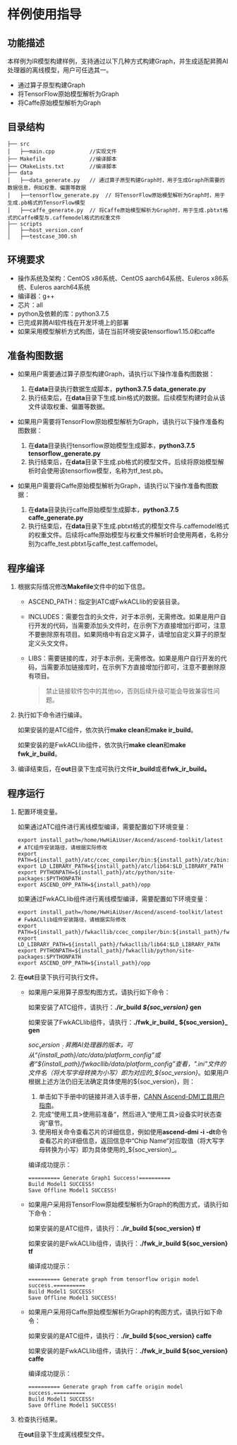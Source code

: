 # 样例使用指导<a name="ZH-CN_TOPIC_0302914394"></a>

## 功能描述<a name="section5991635141815"></a>

本样例为IR模型构建样例，支持通过以下几种方式构建Graph，并生成适配昇腾AI处理器的离线模型，用户可任选其一。
               
-   通过算子原型构建Graph
-   将TensorFlow原始模型解析为Graph
-   将Caffe原始模型解析为Graph

## 目录结构<a name="section766832317011"></a>

```
├── src
│   ├──main.cpp           //实现文件 
├── Makefile              //编译脚本 
├── CMakeLists.txt        //编译脚本
├── data         
│   ├──data_generate.py   // 通过算子原型构建Graph时，用于生成Graph所需要的数据信息，例如权重、偏置等数据
│   ├──tensorflow_generate.py  // 将TensorFlow原始模型解析为Graph时，用于生成.pb格式的TensorFlow模型
│   ├──caffe_generate.py  // 将Caffe原始模型解析为Graph时，用于生成.pbtxt格式的Caffe模型与.caffemodel格式的权重文件     
├── scripts
│   ├──host_version.conf
│   ├──testcase_300.sh
```

## 环境要求<a name="section3833348101215"></a>

-   操作系统及架构：CentOS x86系统、CentOS aarch64系统、Euleros x86系统、Euleros aarch64系统
-   编译器：g++
-   芯片：all
-   python及依赖的库：python3.7.5
-   已完成昇腾AI软件栈在开发环境上的部署
-   如果采用模型解析方式构图，请在当前环境安装tensorflow1.15.0和caffe

## 准备构图数据<a name="section48724517295"></a>

-   如果用户需要通过算子原型构建Graph，请执行以下操作准备构图数据：
    1.  在**data**目录执行数据生成脚本，**python3.7.5  data_generate.py**
    2.  执行结束后，在**data**目录下生成.bin格式的数据。后续模型构建时会从该文件读取权重、偏置等数据。

-   如果用户需要将TensorFlow原始模型解析为Graph，请执行以下操作准备构图数据：
    1.  在**data**目录执行tensorflow原始模型生成脚本，**python3.7.5  tensorflow_generate.py**
    2.  执行结束后，在**data**目录下生成.pb格式的模型文件。后续将原始模型解析时会使用该tensorflow模型，名称为tf_test.pb。

-   如果用户需要将Caffe原始模型解析为Graph，请执行以下操作准备构图数据：
    1.  在**data**目录执行caffe原始模型生成脚本，**python3.7.5  caffe_generate.py**
    2.  执行结束后，在**data**目录下生成.pbtxt格式的模型文件与.caffemodel格式的权重文件。后续将caffe原始模型与权重文件解析时会使用两者，名称分别为caffe_test.pbtxt与caffe_test.caffemodel。


## 程序编译<a name="section6697627144813"></a>

1. 根据实际情况修改**Makefile**文件中的如下信息。

   - ASCEND_PATH：指定到ATC或FwkACLlib的安装目录。

   - INCLUDES：需要包含的头文件，对于本示例，无需修改。如果是用户自行开发的代码，当需要添加头文件时，在示例下方直接增加行即可，注意不要删除原有项目。如果网络中有自定义算子，请增加自定义算子的原型定义头文文件。

   - LIBS：需要链接的库，对于本示例，无需修改。如果是用户自行开发的代码，当需要添加链接库时，在示例下方直接增加行即可，注意不要删除原有项目。

     >禁止链接软件包中的其他so，否则后续升级可能会导致兼容性问题。

2. 执行如下命令进行编译。

   如果安装的是ATC组件，依次执行**make clean**和**make ir_build**。

   如果安装的是FwkACLlib组件，依次执行**make clean**和**make fwk_ir_build**。

3. 编译结束后，在**out**目录下生成可执行文件**ir_build**或者**fwk_ir_build。**

## 程序运行<a name="section1843713353512"></a>

1. 配置环境变量。

   如果通过ATC组件进行离线模型编译，需要配置如下环境变量：

   ```
   export install_path=/home/HwHiAiUser/Ascend/ascend-toolkit/latest  # ATC组件安装路径，请根据实际修改
   export PATH=${install_path}/atc/ccec_compiler/bin:${install_path}/atc/bin:$PATH
   export LD_LIBRARY_PATH=${install_path}/atc/lib64:$LD_LIBRARY_PATH
   export PYTHONPATH=${install_path}/atc/python/site-packages:$PYTHONPATH
   export ASCEND_OPP_PATH=${install_path}/opp
   ```

   如果通过FwkACLlib组件进行离线模型编译，需要配置如下环境变量：

   ```
   export install_path=/home/HwHiAiUser/Ascend/ascend-toolkit/latest   # FwkACLlib组件安装路径，请根据实际修改
   export PATH=${install_path}/fwkacllib/ccec_compiler/bin:${install_path}/fwkacllib/bin:$PATH
   export LD_LIBRARY_PATH=${install_path}/fwkacllib/lib64:$LD_LIBRARY_PATH
   export PYTHONPATH=${install_path}/fwkacllib/python/site-packages:$PYTHONPATH
   export ASCEND_OPP_PATH=${install_path}/opp
   ```

2. 在**out**目录下执行可执行文件。

   - 如果用户采用算子原型构图方式，请执行如下命令：

     如果安装了ATC组件，请执行：**./ir_build  _${soc_version}_  gen**

     如果安装了FwkACLlib组件，请执行：**./fwk_ir_build_ ${soc_version}_  gen**

     _${soc_version}_：昇腾AI处理器的版本，可从“${install_path}/atc/data/platform_config”或者“${install_path}/fwkacllib/data/platform_config”查看，".ini"文件的文件名（将大写字母转换为小写）即为对应的_${soc_version}_。如果用户根据上述方法仍旧无法确定具体使用的${soc_version}，则：

     1.  单击如下手册中的链接并进入该手册，[CANN Ascend-DMI工具用户指南](https://support.huawei.com/enterprise/zh/ascend-computing/atlas-data-center-solution-pid-251167910?category=operation-maintenance)。
     2.  完成“使用工具>使用前准备“，然后进入“使用工具>设备实时状态查询“章节。
     3.  使用相关命令查看芯片的详细信息，例如使用**ascend-dmi -i -dt**命令查看芯片的详细信息，返回信息中“Chip Name“对应取值（将大写字母转换为小写）即为具体使用的_${soc_version}_。

     编译成功提示：

     ```
     ========== Generate Graph1 Success!========== 
     Build Model1 SUCCESS!
     Save Offline Model1 SUCCESS!
     ```

   - 如果用户采用将TensorFlow原始模型解析为Graph的构图方式，请执行如下命令：

     如果安装的是ATC组件，请执行：**./ir_build ${soc_version} tf**

     如果安装的是FwkACLlib组件，请执行：**./fwk_ir_build ${soc_version} tf**

     编译成功提示：

     ```
     ========== Generate graph from tensorflow origin model success.========== 
     Build Model1 SUCCESS!
     Save Offline Model1 SUCCESS!
     ```

   - 如果用户采用将Caffe原始模型解析为Graph的构图方式，请执行如下命令：

     如果安装的是ATC组件，请执行：**./ir_build ${soc_version} caffe**

     如果安装的是FwkACLlib组件，请执行：**./fwk_ir_build ${soc_version} caffe**

     编译成功提示：

     ```
     ========== Generate graph from caffe origin model success.========== 
     Build Model1 SUCCESS!
     Save Offline Model1 SUCCESS!
     ```

3. 检查执行结果。

   在**out**目录下生成离线模型文件。

